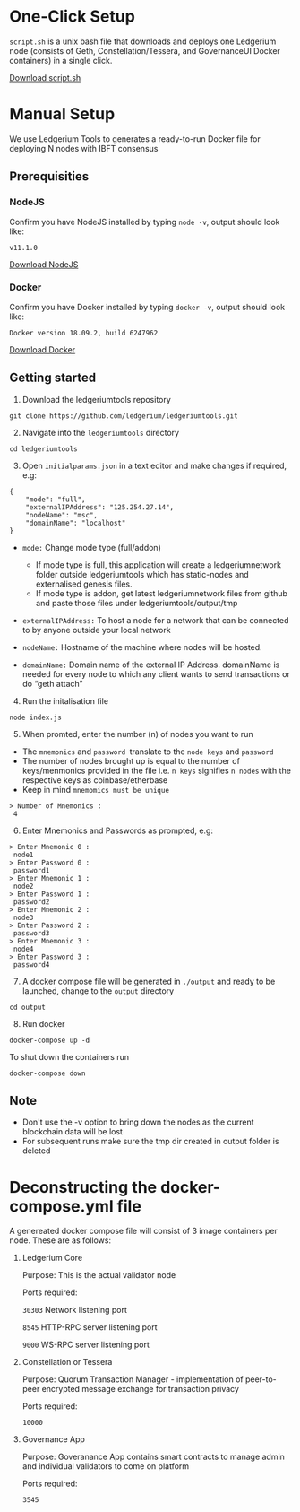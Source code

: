 # One-Click Setup

`script.sh` is a unix bash file that downloads and deploys one Ledgerium node (consists of Geth, Constellation/Tessera, and GovernanceUI Docker containers) in a single click. 

[Download script.sh](https://github.com/ledgerium/ledgeriumsetup)


# Manual Setup
We use Ledgerium Tools to generates a ready-to-run Docker file for deploying N nodes with IBFT consensus

## Prerequisities 
### NodeJS
Confirm you have NodeJS installed by typing `node -v`, output should look like:

```
v11.1.0
```

[Download NodeJS](https://nodejs.org/en/)

### Docker
Confirm you have Docker installed by typing `docker -v`, output should look like:
```
Docker version 18.09.2, build 6247962
```
[Download Docker](https://www.docker.com/get-started)


## Getting started   

1. Download the ledgeriumtools repository
```
git clone https://github.com/ledgerium/ledgeriumtools.git
```
2. Navigate into the `ledgeriumtools` directory
```
cd ledgeriumtools
```
3. Open `initialparams.json` in a text editor and make changes if required, e.g:
```
{
	"mode": "full",
	"externalIPAddress": "125.254.27.14",
	"nodeName": "msc",
	"domainName": "localhost"
}
```
* `mode:` Change mode type (full/addon)
    * If mode type is full, this application will create a ledgeriumnetwork folder outside ledgeriumtools which has static-nodes and externalised genesis files.
    * If mode type is addon, get latest ledgeriumnetwork files from github and paste those files under ledgeriumtools/output/tmp

* `externalIPAddress:` To host a node for a network that can be connected to by anyone outside your local network

* `nodeName:` Hostname of the machine where nodes will be hosted.

* `domainName:` Domain name of the external IP Address. domainName is needed for every node to which any client wants to send transactions or do “geth attach”


4. Run the initalisation file
```
node index.js
```
5. When promted, enter the number (n) of nodes you want to run
* The `mnemonics` and `password `translate to the `node keys` and `password`
* The number of nodes brought up is equal to the number of keys/menmonics provided in the file i.e. `n keys` signifies `n nodes` with the respective keys as coinbase/etherbase
* Keep in mind `mnemomics must be unique`
```
> Number of Mnemonics : 
 4
```  
6. Enter Mnemonics and Passwords as prompted, e.g:
```
> Enter Mnemonic 0 :
 node1
> Enter Password 0 :
 password1
> Enter Mnemonic 1 :
 node2
> Enter Password 1 :
 password2
> Enter Mnemonic 2 :
 node3
> Enter Password 2 :
 password3
> Enter Mnemonic 3 :
 node4
> Enter Password 3 :
 password4
```
7. A docker compose file will be generated in `./output` and ready to be launched, change to the `output` directory
```
cd output
```
8. Run docker
```
docker-compose up -d
```
To shut down the containers run
```
docker-compose down
```

## Note
* Don't use the -v option to bring down the nodes as the current blockchain data will be lost
* For subsequent runs make sure the tmp dir created in output folder is deleted

# Deconstructing the docker-compose.yml file

A genereated docker compose file will consist of 3 image containers per node. These are as follows:

1. Ledgerium Core

    Purpose: This is the actual validator node


    Ports required:

    `30303` Network listening port

    `8545` HTTP-RPC server listening port

    `9000` WS-RPC server listening port

2. Constellation or Tessera

    Purpose: Quorum Transaction Manager - implementation of peer-to-peer encrypted message exchange for transaction privacy

    Ports required:

    `10000` 
    
3. Governance App

    Purpose: Goveranance App contains smart contracts to manage admin and individual validators to come on platform

    Ports required:

    `3545` 
